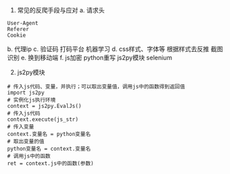 1. 常见的反爬手段与应对
   a. 请求头
```
User-Agent
Referer
Cookie
```
   b. 代理ip
   c. 验证码
   	打码平台
   	机器学习
   d. css样式、字体等
   	根据样式去反推
   	截图识别
   e. 换到移动端
   f. js加密
   	python重写
   	js2py模块
   	selenium

2. js2py模块
```
# 传入js代码、变量，并执行；可以取出变量值，调用js中的函数得到返回值
import js2py
# 实例化js执行环境
context = js2py.EvalJs()
# 传入js代码
context.execute(js_str)
# 传入变量
context.变量名 = python变量名
# 取出变量的值
python变量名 = context.变量名
# 调用js中的函数
ret = context.js中的函数(参数)
```